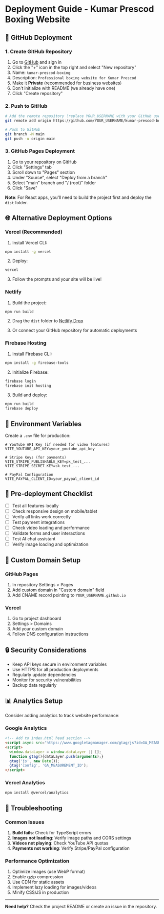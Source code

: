 # Deployment Guide - Kumar Prescod Boxing Website

## 🚀 GitHub Deployment

### 1. Create GitHub Repository

1. Go to [GitHub](https://github.com) and sign in
2. Click the "+" icon in the top right and select "New repository"
3. Name: `kumar-prescod-boxing`
4. Description: `Professional boxing website for Kumar Prescod`
5. Make it **Private** (recommended for business websites)
6. Don't initialize with README (we already have one)
7. Click "Create repository"

### 2. Push to GitHub

```bash
# Add the remote repository (replace YOUR_USERNAME with your GitHub username)
git remote add origin https://github.com/YOUR_USERNAME/kumar-prescod-boxing.git

# Push to GitHub
git branch -M main
git push -u origin main
```

### 3. GitHub Pages Deployment

1. Go to your repository on GitHub
2. Click "Settings" tab
3. Scroll down to "Pages" section
4. Under "Source", select "Deploy from a branch"
5. Select "main" branch and "/ (root)" folder
6. Click "Save"

**Note**: For React apps, you'll need to build the project first and deploy the `dist` folder.

## 🌐 Alternative Deployment Options

### Vercel (Recommended)

1. Install Vercel CLI:
```bash
npm install -g vercel
```

2. Deploy:
```bash
vercel
```

3. Follow the prompts and your site will be live!

### Netlify

1. Build the project:
```bash
npm run build
```

2. Drag the `dist` folder to [Netlify Drop](https://app.netlify.com/drop)

3. Or connect your GitHub repository for automatic deployments

### Firebase Hosting

1. Install Firebase CLI:
```bash
npm install -g firebase-tools
```

2. Initialize Firebase:
```bash
firebase login
firebase init hosting
```

3. Build and deploy:
```bash
npm run build
firebase deploy
```

## 🔧 Environment Variables

Create a `.env` file for production:

```env
# YouTube API Key (if needed for video features)
VITE_YOUTUBE_API_KEY=your_youtube_api_key

# Stripe Keys (for payments)
VITE_STRIPE_PUBLISHABLE_KEY=pk_test_...
VITE_STRIPE_SECRET_KEY=sk_test_...

# PayPal Configuration
VITE_PAYPAL_CLIENT_ID=your_paypal_client_id
```

## 📝 Pre-deployment Checklist

- [ ] Test all features locally
- [ ] Check responsive design on mobile/tablet
- [ ] Verify all links work correctly
- [ ] Test payment integrations
- [ ] Check video loading and performance
- [ ] Validate forms and user interactions
- [ ] Test AI chat assistant
- [ ] Verify image loading and optimization

## 🎯 Custom Domain Setup

### GitHub Pages
1. In repository Settings > Pages
2. Add custom domain in "Custom domain" field
3. Add CNAME record pointing to `YOUR_USERNAME.github.io`

### Vercel
1. Go to project dashboard
2. Settings > Domains
3. Add your custom domain
4. Follow DNS configuration instructions

## 🔒 Security Considerations

- Keep API keys secure in environment variables
- Use HTTPS for all production deployments
- Regularly update dependencies
- Monitor for security vulnerabilities
- Backup data regularly

## 📊 Analytics Setup

Consider adding analytics to track website performance:

### Google Analytics
```html
<!-- Add to index.html head section -->
<script async src="https://www.googletagmanager.com/gtag/js?id=GA_MEASUREMENT_ID"></script>
<script>
  window.dataLayer = window.dataLayer || [];
  function gtag(){dataLayer.push(arguments);}
  gtag('js', new Date());
  gtag('config', 'GA_MEASUREMENT_ID');
</script>
```

### Vercel Analytics
```bash
npm install @vercel/analytics
```

## 🚨 Troubleshooting

### Common Issues

1. **Build fails**: Check for TypeScript errors
2. **Images not loading**: Verify image paths and CORS settings
3. **Videos not playing**: Check YouTube API quotas
4. **Payments not working**: Verify Stripe/PayPal configuration

### Performance Optimization

1. Optimize images (use WebP format)
2. Enable gzip compression
3. Use CDN for static assets
4. Implement lazy loading for images/videos
5. Minify CSS/JS in production

---

**Need help?** Check the project README or create an issue in the repository. 